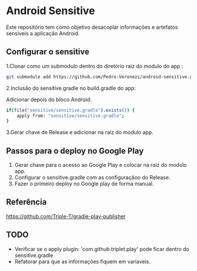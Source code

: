 Android Sensitive
===================================

Este repositório tem como objetivo desacoplar informações e artefatos sensiveis a aplicação Android.

Configurar o sensitive
--------------
1.Clonar como um submodulo dentro do diretório raiz do modulo do app :
```sh
git submodule add https://github.com/Pedro-Veronezi/android-sensitive.git sensitive
```
2.Inclusão do sensitive.gradle no build.gradle do app:

Adicionar depois do bloco Android:

```sh
if(file("sensitive/sensitive.gradle").exists()) {
    apply from: "sensitive/sensitive.gradle";
}
```
3.Gerar chave de Release e adicionar na raiz do modulo app.

Passos para o deploy no Google Play
--------------

1. Gerar chave para o acesso ao Google Play e colocar na raiz do modulo app.
2. Configurar o sensitive.gradle com as configuraçãoo do Release.
3. Fazer o primeiro deploy no Google play de forma manual.

Referência
-------
https://github.com/Triple-T/gradle-play-publisher



TODO
------
- Verificar se o apply plugin: 'com.github.triplet.play' pode ficar dentro do sensitive.gradle
- Refatorar para que as informações fiquem em variaveis.
